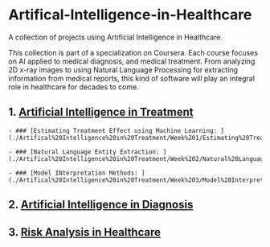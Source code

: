 # Artifical-Intelligence-in-Healthcare
A collection of projects using Artificial Intelligence in Healthcare.

This collection is part of a specialization on Coursera. Each course focuses on AI applied to medical diagnosis, and medical treatment. From analyzing 2D x-ray images to using Natural Language Processing for extracting information from medical reports, this kind of software will play an integral role in healthcare for decades to come. 

## 1. [Artificial Intelligence in Treatment](./Artifical%20Intelligence%20in%20Treatment)

    - ### [Estimating Treatment Effect using Machine Learning: ](./Artifical%20Intelligence%20in%20Treatment/Week%201/Estimating%20Treatment%20Effect%20Using%20Machine%20Learning.ipynb)

    - ### [Natural Language Entity Extraction: ](./Artifical%20Intelligence%20in%20Treatment/Week%202/Natural%20Language%20Entity%20Extraction.ipynb)

    - ### [Model INterpretation Methods: ](./Artifical%20Intelligence%20in%20Treatment/Week%203/Model%20Interpretation%20Methods.ipynb)

## 2. [Artificial Intelligence in Diagnosis](./Artificial%20Intelligence%20in%20Diagnosis)

## 3. [Risk Analysis in Healthcare](./Risk%20Analysis%20in%20Healthcare) 